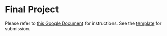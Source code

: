 # Final Project
Please refer to [this Google Document](https://docs.google.com/document/d/1aZ9wNLiIGZHPVFfJj8e-m9rNpOBgu6ElmZbkLcKdE4A) for instructions. See the [template](https://drive.google.com/open?id=1WlzAAqarTHy4Nw-65f4D5EyTFztSDYiA1jaqcb0WhM0) for submission.
